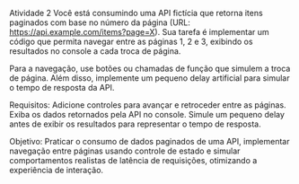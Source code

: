 Atividade 2
Você está consumindo uma API fictícia que retorna itens paginados com base no número da
página (URL: https://api.example.com/items?page=X). Sua tarefa é implementar um código que
permita navegar entre as páginas 1, 2 e 3, exibindo os resultados no console a cada troca de
página.

Para a navegação, use botões ou chamadas de função que simulem a troca de página. Além disso,
implemente um pequeno delay artificial para simular o tempo de resposta da API.

Requisitos:
Adicione controles para avançar e retroceder entre as páginas.
Exiba os dados retornados pela API no console.
Simule um pequeno delay antes de exibir os resultados para representar o tempo de resposta.

Objetivo:
Praticar o consumo de dados paginados de uma API, implementar navegação entre páginas
usando controle de estado e simular comportamentos realistas de latência de requisições,
otimizando a experiência de interação.